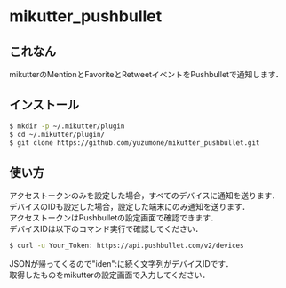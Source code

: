 # mikutter_pushbullet
## これなん
mikutterのMentionとFavoriteとRetweetイベントをPushbulletで通知します．

## インストール
```sh
$ mkdir -p ~/.mikutter/plugin
$ cd ~/.mikutter/plugin/
$ git clone https://github.com/yuzumone/mikutter_pushbullet.git
```

## 使い方
アクセストークンのみを設定した場合，すべてのデバイスに通知を送ります．  
デバイスのIDも設定した場合，設定した端末にのみ通知を送ります．  
アクセストークンはPushbulletの設定画面で確認できます．  
デバイスIDは以下のコマンド実行で確認してください．
```sh
$ curl -u Your_Token: https://api.pushbullet.com/v2/devices
```
JSONが帰ってくるので"iden":に続く文字列がデバイスIDです．  
取得したものをmikutterの設定画面で入力してください．
